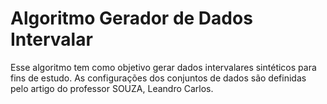 # Algoritmo Gerador de Dados Intervalar

Esse algoritmo tem como objetivo gerar dados intervalares sintéticos para fins de estudo. As configurações dos conjuntos de dados são definidas pelo artigo do professor SOUZA, Leandro Carlos.
